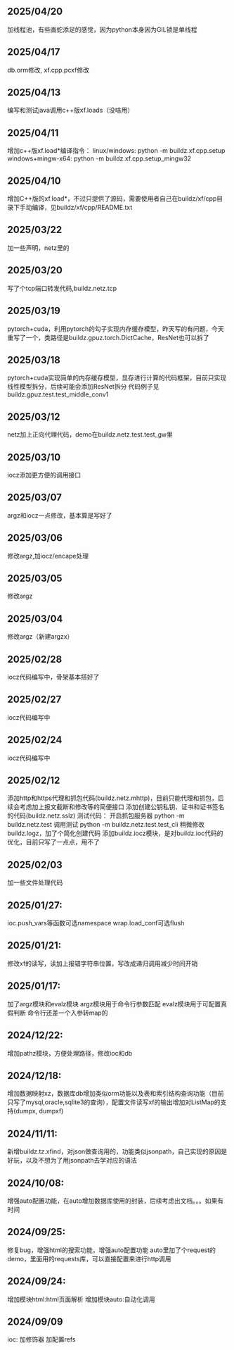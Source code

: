## 2025/04/20
加线程池，有些画蛇添足的感觉，因为python本身因为GIL锁是单线程
## 2025/04/17
db.orm修改, xf.cpp.pcxf修改
## 2025/04/13
编写和测试java调用c++版xf.loads（没啥用）
## 2025/04/11
增加c++版xf.load*编译指令：
linux/windows:
python -m buildz.xf.cpp.setup
windows+mingw-x64:
python -m buildz.xf.cpp.setup_mingw32
## 2025/04/10
增加C++版的xf.load*，不过只提供了源码，需要使用者自己在buildz/xf/cpp目录下手动编译，见buildz/xf/cpp/README.txt
## 2025/03/22
加一些声明，netz里的
## 2025/03/20
写了个tcp端口转发代码,buildz.netz.tcp
## 2025/03/19
pytorch+cuda，利用pytorch的勾子实现内存缓存模型，昨天写的有问题，今天重写了一个，类路径是buildz.gpuz.torch.DictCache，ResNet也可以拆了
## 2025/03/18
pytorch+cuda实现简单的内存缓存模型，显存进行计算的代码框架，目前只实现线性模型拆分，后续可能会添加ResNet拆分
代码例子见buildz.gpuz.test.test_middle_conv1
## 2025/03/12
netz加上正向代理代码，demo在buildz.netz.test.test_gw里
## 2025/03/10
iocz添加更方便的调用接口
## 2025/03/07
argz和iocz一点修改，基本算是写好了
## 2025/03/06
修改argz,加iocz/encape处理
## 2025/03/05
修改argz
## 2025/03/04
修改argz（新建argzx）
## 2025/02/28
iocz代码编写中，骨架基本搭好了
## 2025/02/27
iocz代码编写中
## 2025/02/24
iocz代码编写中
## 2025/02/12
添加http和https代理和抓包代码(buildz.netz.mhttp)，目前只能代理和抓包，后续会考虑加上报文截断和修改等的简便接口
添加创建公钥私钥、证书和证书签名的代码(buildz.netz.sslz)
测试代码：
    开启抓包服务器
        python -m buildz.netz.test
    调用测试
        python -m buildz.netz.test.test_cli
稍微修改buildz.logz，加了个简化创建代码
添加buildz.iocz模块，是对buildz.ioc代码的优化，目前只写了一点点，用不了
## 2025/02/03
加一些文件处理代码
## 2025/01/27:
ioc.push_vars等函数可选namespace
wrap.load_conf可选flush
## 2025/01/21:
修改xf的读写，读加上报错字符串位置，写改成递归调用减少时间开销
## 2025/01/17:
加了argz模块和evalz模块
argz模块用于命令行参数匹配
evalz模块用于可配置真假判断
命令行还差一个入参转map的
## 2024/12/22:
增加pathz模块，方便处理路径，修改ioc和db
## 2024/12/18:
增加数据映射xz，数据库db增加类似orm功能以及表和索引结构查询功能（目前只写了mysql,oracle,sqlite3的查询），配置文件读写xf的输出增加对ListMap的支持(dumpx, dumpxf)
## 2024/11/11:
新增buildz.tz.xfind，对json做查询用的，功能类似jsonpath，自己实现的原因是好玩，以及不想为了用jsonpath去学对应的语法
## 2024/10/08:
增强auto配置功能，在auto增加数据库使用的封装，后续考虑出文档。。。如果有时间
## 2024/09/25:
修复bug，增强html的搜索功能，增强auto配置功能
auto里加了个request的demo，里面用的requests库，可以直接配置来进行http调用
## 2024/09/24:
增加模块html:html页面解析
增加模块auto:自动化调用

## 2024/09/09
ioc:
    加修饰器
    加配置refs